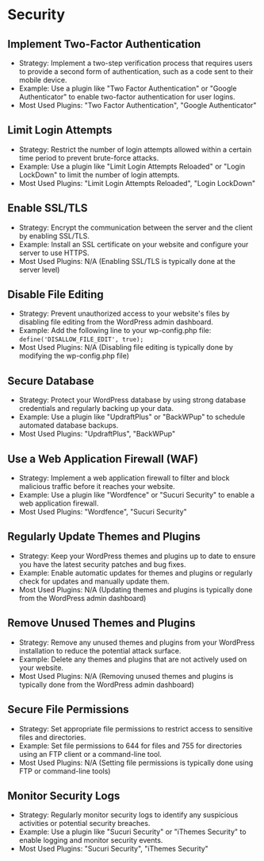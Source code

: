 # Security


## Implement Two-Factor Authentication
- Strategy: Implement a two-step verification process that requires users to provide a second form of authentication, such as a code sent to their mobile device.
- Example: Use a plugin like "Two Factor Authentication" or "Google Authenticator" to enable two-factor authentication for user logins.
- Most Used Plugins: "Two Factor Authentication", "Google Authenticator"

## Limit Login Attempts
- Strategy: Restrict the number of login attempts allowed within a certain time period to prevent brute-force attacks.
- Example: Use a plugin like "Limit Login Attempts Reloaded" or "Login LockDown" to limit the number of login attempts.
- Most Used Plugins: "Limit Login Attempts Reloaded", "Login LockDown"

## Enable SSL/TLS
- Strategy: Encrypt the communication between the server and the client by enabling SSL/TLS.
- Example: Install an SSL certificate on your website and configure your server to use HTTPS.
- Most Used Plugins: N/A (Enabling SSL/TLS is typically done at the server level)

## Disable File Editing
- Strategy: Prevent unauthorized access to your website's files by disabling file editing from the WordPress admin dashboard.
- Example: Add the following line to your wp-config.php file: `define('DISALLOW_FILE_EDIT', true);`
- Most Used Plugins: N/A (Disabling file editing is typically done by modifying the wp-config.php file)

## Secure Database
- Strategy: Protect your WordPress database by using strong database credentials and regularly backing up your data.
- Example: Use a plugin like "UpdraftPlus" or "BackWPup" to schedule automated database backups.
- Most Used Plugins: "UpdraftPlus", "BackWPup"

## Use a Web Application Firewall (WAF)
- Strategy: Implement a web application firewall to filter and block malicious traffic before it reaches your website.
- Example: Use a plugin like "Wordfence" or "Sucuri Security" to enable a web application firewall.
- Most Used Plugins: "Wordfence", "Sucuri Security"

## Regularly Update Themes and Plugins
- Strategy: Keep your WordPress themes and plugins up to date to ensure you have the latest security patches and bug fixes.
- Example: Enable automatic updates for themes and plugins or regularly check for updates and manually update them.
- Most Used Plugins: N/A (Updating themes and plugins is typically done from the WordPress admin dashboard)

## Remove Unused Themes and Plugins
- Strategy: Remove any unused themes and plugins from your WordPress installation to reduce the potential attack surface.
- Example: Delete any themes and plugins that are not actively used on your website.
- Most Used Plugins: N/A (Removing unused themes and plugins is typically done from the WordPress admin dashboard)

## Secure File Permissions
- Strategy: Set appropriate file permissions to restrict access to sensitive files and directories.
- Example: Set file permissions to 644 for files and 755 for directories using an FTP client or a command-line tool.
- Most Used Plugins: N/A (Setting file permissions is typically done using FTP or command-line tools)

## Monitor Security Logs
- Strategy: Regularly monitor security logs to identify any suspicious activities or potential security breaches.
- Example: Use a plugin like "Sucuri Security" or "iThemes Security" to enable logging and monitor security events.
- Most Used Plugins: "Sucuri Security", "iThemes Security"